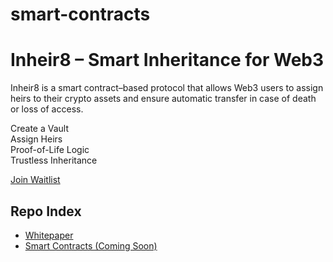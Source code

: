 # smart-contracts
# Inheir8 – Smart Inheritance for Web3

Inheir8 is a smart contract–based protocol that allows Web3 users to assign heirs to their crypto assets and ensure automatic transfer in case of death or loss of access.

Create a Vault  
Assign Heirs  
Proof-of-Life Logic  
Trustless Inheritance

[Join Waitlist](https://inheir8.com)

## Repo Index
- [Whitepaper](./inheir8-whitepaper)
- [Smart Contracts (Coming Soon)](./inheir8-smart-contracts)
